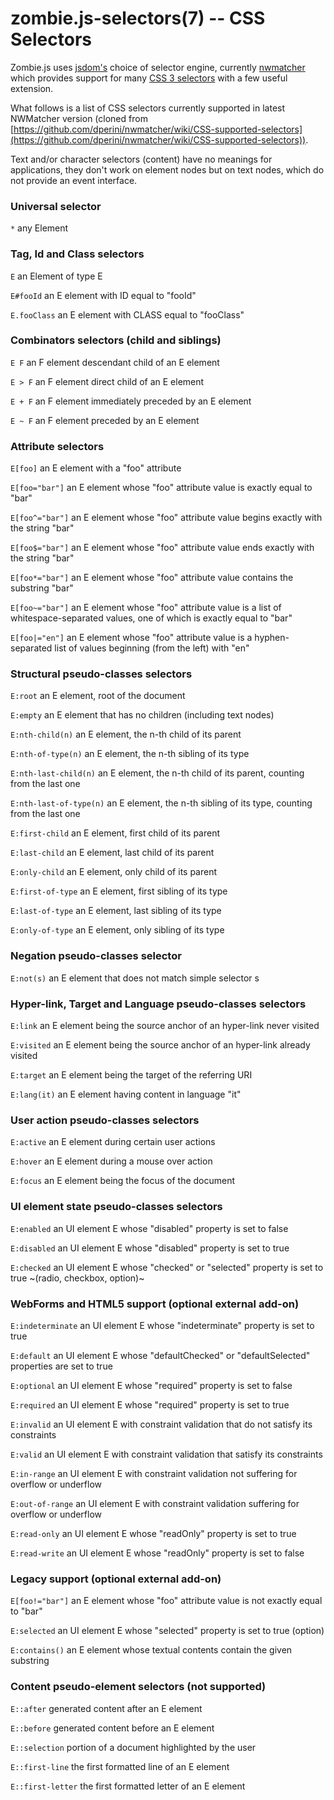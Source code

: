 zombie.js-selectors(7) -- CSS Selectors
=======================================


Zombie.js uses [jsdom's](https://github.com/tmpvar/jsdom) choice of selector engine, currently [nwmatcher](http://javascript.nwbox.com/NWMatcher/) which provides support for many
[CSS 3 selectors](http://www.w3.org/TR/css3-selectors/) with a few useful
extension.

What follows is a list of CSS selectors currently supported in latest NWMatcher version (cloned from [https://github.com/dperini/nwmatcher/wiki/CSS-supported-selectors](https://github.com/dperini/nwmatcher/wiki/CSS-supported-selectors)).

Text and/or character selectors (content) have no meanings for applications, they don't work on element nodes but on text nodes, which do not provide an event interface.

### Universal selector

`*` any Element

### Tag, Id and Class selectors

`E` an Element of type E

`E#fooId` an E element with ID equal to "fooId"

`E.fooClass` an E element with CLASS equal to "fooClass"

### Combinators selectors (child and siblings)

`E F` an F element descendant child of an E element

`E > F` an F element direct child of an E element

`E + F` an F element immediately preceded by an E element

`E ~ F` an F element preceded by an E element

### Attribute selectors

`E[foo]` an E element with a "foo" attribute

`E[foo="bar"]` an E element whose "foo" attribute value is exactly equal to "bar"

`E[foo^="bar"]` an E element whose "foo" attribute value begins exactly with the string "bar"

`E[foo$="bar"]` an E element whose "foo" attribute value ends exactly with the string "bar"

`E[foo*="bar"]` an E element whose "foo" attribute value contains the substring "bar"

`E[foo~="bar"]` an E element whose "foo" attribute value is a list of whitespace-separated values, one of which is exactly equal to "bar"

`E[foo|="en"]` an E element whose "foo" attribute value is a hyphen-separated list of values beginning (from the left) with "en"

### Structural pseudo-classes selectors

`E:root` an E element, root of the document

`E:empty` an E element that has no children (including text nodes)

`E:nth-child(n)` an E element, the n-th child of its parent

`E:nth-of-type(n)` an E element, the n-th sibling of its type

`E:nth-last-child(n)` an E element, the n-th child of its parent, counting from the last one

`E:nth-last-of-type(n)` an E element, the n-th sibling of its type, counting from the last one

`E:first-child` an E element, first child of its parent

`E:last-child` an E element, last child of its parent

`E:only-child` an E element, only child of its parent

`E:first-of-type` an E element, first sibling of its type

`E:last-of-type` an E element, last sibling of its type

`E:only-of-type` an E element, only sibling of its type

### Negation pseudo-classes selector

`E:not(s)` an E element that does not match simple selector s

### Hyper-link, Target and Language pseudo-classes selectors

`E:link` an E element being the source anchor of an hyper-link never visited

`E:visited` an E element being the source anchor of an hyper-link already visited

`E:target` an E element being the target of the referring URI

`E:lang(it)` an E element having content in language "it"


### User action pseudo-classes selectors

`E:active` an E element during certain user actions

`E:hover` an E element during a mouse over action

`E:focus` an E element being the focus of the document


### UI element state pseudo-classes selectors

`E:enabled` an UI element E whose "disabled" property is set to false

`E:disabled` an UI element E whose "disabled" property is set to true

`E:checked` an UI element E whose "checked" or "selected" property is set to true ~(radio, checkbox, option)~

### WebForms and HTML5 support (optional external add-on)

`E:indeterminate` an UI element E whose "indeterminate" property is set to true

`E:default` an UI element E whose "defaultChecked" or "defaultSelected" properties are set to true

`E:optional` an UI element E whose "required" property is set to false

`E:required` an UI element E whose "required" property is set to true

`E:invalid` an UI element E with constraint validation that do not satisfy its constraints

`E:valid` an UI element E with constraint validation that satisfy its constraints

`E:in-range` an UI element E with constraint validation not suffering for overflow or underflow

`E:out-of-range` an UI element E with constraint validation suffering for overflow or underflow

`E:read-only` an UI element E whose "readOnly" property is set to true

`E:read-write` an UI element E whose "readOnly" property is set to false

### Legacy support (optional external add-on)

`E[foo!="bar"]` an E element whose "foo" attribute value is not exactly equal to "bar"

`E:selected` an UI element E whose "selected" property is set to true (option)

`E:contains()` an E element whose textual contents contain the given substring

### Content pseudo-element selectors (not supported)

`E::after` generated content after an E element

`E::before` generated content before an E element

`E::selection` portion of a document highlighted by the user

`E::first-line` the first formatted line of an E element

`E::first-letter` the first formatted letter of an E element